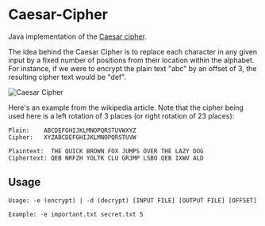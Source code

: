 # Caesar-Cipher
Java implementation of the [Caesar cipher](https://en.wikipedia.org/wiki/Caesar_cipher).

The idea behind the Caesar Cipher is to replace each character in any given input by a fixed number of positions from their location within the alphabet. For instance, if we were to encrypt the plain text "abc" by an offset of 3, the resulting cipher text would be "def".

![Caesar Cipher](https://upload.wikimedia.org/wikipedia/commons/thumb/4/4a/Caesar_cipher_left_shift_of_3.svg/320px-Caesar_cipher_left_shift_of_3.svg.png)

Here's an example from the wikipedia article. Note that the cipher being used here is a left rotation of 3 places (or right rotation of 23 places):
```
Plain:    ABCDEFGHIJKLMNOPQRSTUVWXYZ
Cipher:   XYZABCDEFGHIJKLMNOPQRSTUVW

Plaintext:  THE QUICK BROWN FOX JUMPS OVER THE LAZY DOG
Ciphertext: QEB NRFZH YOLTK CLU GRJMP LSBO QEB IXWV ALD
```

## Usage

```
Usage: -e (encrypt) | -d (decrypt) [INPUT FILE] [OUTPUT FILE] [OFFSET]

Example: -e important.txt secret.txt 5
```
